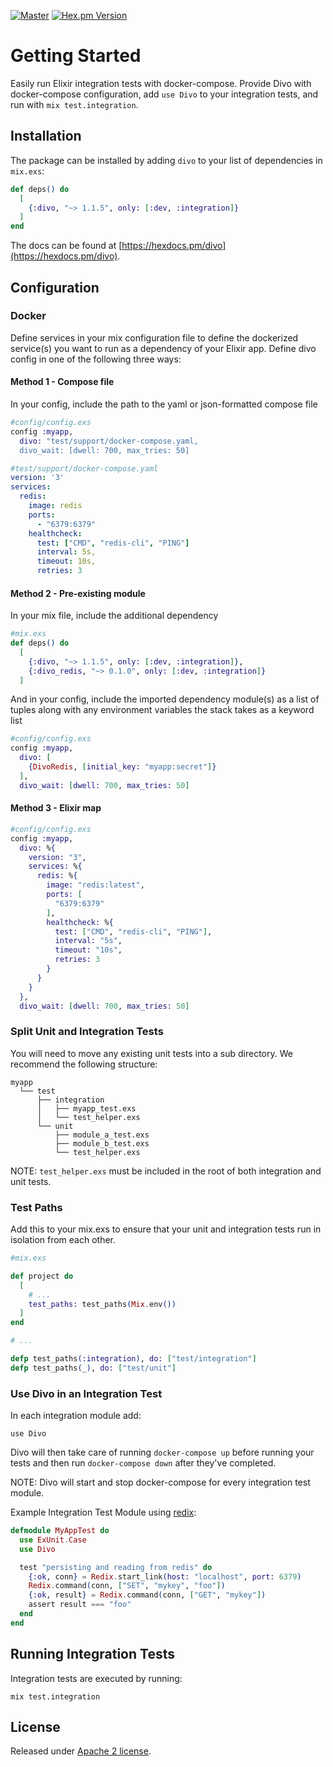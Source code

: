 [![Master](https://travis-ci.org/smartcitiesdata/divo.svg?branch=master)](https://travis-ci.org/smartcitiesdata/divo)
[![Hex.pm Version](http://img.shields.io/hexpm/v/divo.svg?style=flat)](https://hex.pm/packages/divo)

# Getting Started

Easily run Elixir integration tests with docker-compose.
Provide Divo with docker-compose configuration, add `use Divo` to your integration tests, and run with `mix test.integration`.

## Installation

The package can be installed by adding `divo` to your list of dependencies in `mix.exs`:

```elixir
def deps() do
  [
    {:divo, "~> 1.1.5", only: [:dev, :integration]}
  ]
end
```

The docs can be found at [https://hexdocs.pm/divo](https://hexdocs.pm/divo).

## Configuration

### Docker
Define services in your mix configuration file to define the dockerized service(s) you want to run as a dependency of your Elixir app.
Define divo config in one of the following three ways:

#### Method 1 - Compose file
In your config, include the path to the yaml or json-formatted compose file
```elixir
#config/config.exs
config :myapp,
  divo: "test/support/docker-compose.yaml,
  divo_wait: [dwell: 700, max_tries: 50]
```

```yaml
#test/support/docker-compose.yaml
version: '3'
services:
  redis:
    image: redis
    ports:
      - "6379:6379"
    healthcheck:
      test: ["CMD", "redis-cli", "PING"]
      interval: 5s,
      timeout: 10s,
      retries: 3
```

#### Method 2 - Pre-existing module
In your mix file, include the additional dependency
```elixir
#mix.exs
def deps() do
  [
    {:divo, "~> 1.1.5", only: [:dev, :integration]},
    {:divo_redis, "~> 0.1.0", only: [:dev, :integration]}
  ]
```
And in your config, include the imported dependency module(s) as a list of tuples along with any environment variables the stack takes as a keyword list
```elixir
#config/config.exs
config :myapp,
  divo: [
    {DivoRedis, [initial_key: "myapp:secret"]}
  ],
  divo_wait: [dwell: 700, max_tries: 50]
```

#### Method 3 - Elixir map
```elixir
#config/config.exs
config :myapp,
  divo: %{
    version: "3",
    services: %{
      redis: %{
        image: "redis:latest",
        ports: [
          "6379:6379"
        ],
        healthcheck: %{
          test: ["CMD", "redis-cli", "PING"],
          interval: "5s",
          timeout: "10s",
          retries: 3
        }
      }
    }
  },
  divo_wait: [dwell: 700, max_tries: 50]
```

### Split Unit and Integration Tests
You will need to move any existing unit tests into a sub directory.  We recommend the following structure:
```
myapp
  └── test
      ├── integration
      │   ├── myapp_test.exs
      │   └── test_helper.exs
      └── unit
          ├── module_a_test.exs
          ├── module_b_test.exs
          └── test_helper.exs
```
NOTE: `test_helper.exs` must be included in the root of both integration and unit tests.

### Test Paths
Add this to your mix.exs to ensure that your unit and integration tests run in isolation from each other.
```elixir
#mix.exs

def project do
  [
    # ...
    test_paths: test_paths(Mix.env())
  ]
end

# ...

defp test_paths(:integration), do: ["test/integration"]
defp test_paths(_), do: ["test/unit"]
```

### Use Divo in an Integration Test

In each integration module add:

`use Divo`

Divo will then take care of running `docker-compose up` before running your tests
and then run `docker-compose down` after they've completed.

NOTE: Divo will start and stop docker-compose for every integration test module.

Example Integration Test Module using [redix](https://hex.pm/packages/redix):
```elixir
defmodule MyAppTest do
  use ExUnit.Case
  use Divo

  test "persisting and reading from redis" do
    {:ok, conn} = Redix.start_link(host: "localhost", port: 6379)
    Redix.command(conn, ["SET", "mykey", "foo"])
    {:ok, result} = Redix.command(conn, ["GET", "mykey"])
    assert result === "foo"
  end
end
```

## Running Integration Tests

Integration tests are executed by running:

`mix test.integration`

## License
Released under [Apache 2 license](https://github.com/smartcitiesdata/divo/blob/master/LICENSE).
